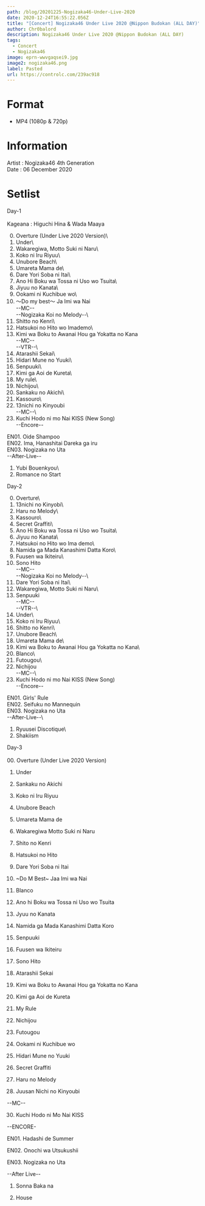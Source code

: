 ```yaml
---
path: /blog/20201225-Nogizaka46-Under-Live-2020
date: 2020-12-24T16:55:22.056Z
title: "[Concert] Nogizaka46 Under Live 2020 @Nippon Budokan (ALL DAY)"
author: Chr0balord
description: Nogizaka46 Under Live 2020 @Nippon Budokan (ALL DAY)
tags:
  - Concert
  - Nogizaka46
image: eprn-wwvgaqsei9.jpg
image2: nogizaka46.png
label: Pasted
url: https://controlc.com/239ac918
---
```



# Format

* MP4 (1080p & 720p)

# Information

Artist : Nogizaka46 4th Generation <br>
Date : 06 December 2020

# Setlist

Day-1\
\
Kageana : Higuchi Hina & Wada Maaya

0. Overture (Under Live 2020 Version)\
01. Under\
02. Wakaregiwa, Motto Suki ni Naru\
03. Koko ni Iru Riyuu\
04. Unubore Beach\
05. Umareta Mama de\
06. Dare Yori Soba ni Itai\
07. Ano Hi Boku wa Tossa ni Uso wo Tsuita\
08. Jiyuu no Kanata\
09. Ookami ni Kuchibue wo\
10. ～Do my best～ Ja Imi wa Nai\
--MC--\
--Nogizaka Koi no Melody--\
11. Shitto no Kenri\
12. Hatsukoi no Hito wo Imademo\
13. Kimi wa Boku to Awanai Hou ga Yokatta no Kana\
--MC--\
--VTR--\
14. Atarashii Sekai\
15. Hidari Mune no Yuuki\
16. Senpuuki\
17. Kimi ga Aoi de Kureta\
18. My rule\
19. Nichijou\
20. Sankaku no Akichi\
21. Kassouro\
22. 13nichi no Kinyoubi\
--MC--\
23. Kuchi Hodo ni mo Nai KISS (New Song)\
--Encore--

EN01. Oide Shampoo\
EN02. Ima, Hanashitai Dareka ga iru\
EN03. Nogizaka no Uta\
--After-Live--

01. Yubi Bouenkyou\
02. Romance no Start

Day-2

00. Overture\
01. 13nichi no Kinyobi\
02. Haru no Melody\
03. Kassouro\
04. Secret Graffiti\
05. Ano Hi Boku wa Tossa ni Uso wo Tsuita\
06. Jiyuu no Kanata\
07. Hatsukoi no Hito wo Ima demo\
08. Namida ga Mada Kanashimi Datta Koro\
09. Fuusen wa Ikiteiru\
10. Sono Hito\
--MC--\
--Nogizaka Koi no Melody--\
11. Dare Yori Soba ni Itai\
12. Wakaregiwa, Motto Suki ni Naru\
13. Senpuuki\
--MC--\
--VTR--\
14. Under\
15. Koko ni Iru Riyuu\
16. Shitto no Kenri\
17. Unubore Beach\
18. Umareta Mama de\
19. Kimi wa Boku to Awanai Hou ga Yokatta no Kana\
20. Blanco\
21. Futougou\
22. Nichijou\
--MC--\
23. Kuchi Hodo ni mo Nai KISS (New Song)\
--Encore--

EN01.  Girls' Rule\
EN02.  Seifuku no Mannequin\
EN03.  Nogizaka no Uta\
--After-Live--\
01. Ryuusei Discotique\
02. Shakiism

Day-3\
\
00. Overture (Under Live 2020 Version)

01. Under

02. Sankaku no Akichi

03. Koko ni Iru Riyuu

05. Unubore Beach

06. Umareta Mama de

07. Wakaregiwa Motto Suki ni Naru

08. Shito no Kenri

09. Hatsukoi no Hito

10. Dare Yori Soba ni Itai

11. \~Do M Best\~ Jaa Imi wa Nai

12. Blanco

13. Ano hi Boku wa Tossa ni Uso wo Tsuita

14. Jyuu no Kanata

15. Namida ga Mada Kanashimi Datta Koro

16. Senpuuki

17. Fuusen wa Ikiteiru

18. Sono Hito

19. Atarashii Sekai

20. Kimi wa Boku to Awanai Hou ga Yokatta no Kana

21. Kimi ga Aoi de Kureta

22. My Rule

23. Nichijou

24. Futougou

25. Ookami ni Kuchibue wo

26. Hidari Mune no Yuuki

27. Secret Graffiti

28. Haru no Melody

29. Juusan Nichi no Kinyoubi

\--MC--

30. Kuchi Hodo ni Mo Nai KISS

\--ENCORE-

EN01. Hadashi de Summer

EN02. Onochi wa Utsukushii

EN03. Nogizaka no Uta

\--After Live--

01. Sonna Baka na

02. House